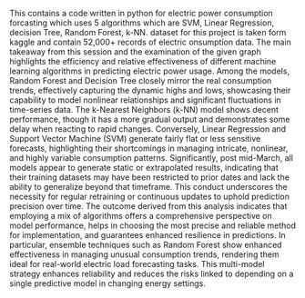 This contains a code written in python for electric power consumption forcasting which uses 5 algorithms which are SVM, Linear Regression, decision Tree, Random Forest, k-NN. dataset for this project is taken form kaggle and contain 52,000+ records of electric onsumption data. The main takeaway from this session and the examination of the given graph highlights the efficiency and relative effectiveness of different machine learning algorithms in predicting electric power usage. Among the models, Random Forest and Decision Tree closely mirror the real consumption trends, effectively capturing the dynamic highs and lows, showcasing their capability to model nonlinear relationships and significant fluctuations in time-series data. The k-Nearest Neighbors (k-NN) model shows decent performance, though it has a more gradual output and demonstrates some delay when reacting to rapid changes. Conversely, Linear Regression and Support Vector Machine (SVM) generate fairly flat or less sensitive forecasts, highlighting their shortcomings in managing intricate, nonlinear, and highly variable consumption patterns. Significantly, post mid-March, all models appear to generate static or extrapolated results, indicating that their training datasets may have been restricted to prior dates and lack the ability to generalize beyond that timeframe. This conduct underscores the necessity for regular retraining or continuous updates to uphold prediction precision over time. The outcome derived from this analysis indicates that employing a mix of algorithms offers a comprehensive perspective on model performance, helps in choosing the most precise and reliable method for implementation, and guarantees enhanced resilience in predictions. In particular, ensemble techniques such as Random Forest show enhanced effectiveness in managing unusual consumption trends, rendering them ideal for real-world electric load forecasting tasks. This multi-model strategy enhances reliability and reduces the risks linked to depending on a single predictive model in changing energy settings.
